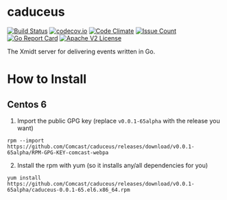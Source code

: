 # caduceus

[![Build Status](https://travis-ci.org/Comcast/caduceus.svg?branch=master)](https://travis-ci.org/Comcast/caduceus) 
[![codecov.io](http://codecov.io/github/Comcast/caduceus/coverage.svg?branch=master)](http://codecov.io/github/Comcast/caduceus?branch=master)
[![Code Climate](https://codeclimate.com/github/Comcast/caduceus/badges/gpa.svg)](https://codeclimate.com/github/Comcast/caduceus)
[![Issue Count](https://codeclimate.com/github/Comcast/caduceus/badges/issue_count.svg)](https://codeclimate.com/github/Comcast/caduceus)
[![Go Report Card](https://goreportcard.com/badge/github.com/Comcast/caduceus)](https://goreportcard.com/report/github.com/Comcast/caduceus)
[![Apache V2 License](http://img.shields.io/badge/license-Apache%20V2-blue.svg)](https://github.com/Comcast/caduceus/blob/master/LICENSE)

The Xmidt server for delivering events written in Go.

# How to Install

## Centos 6

1. Import the public GPG key (replace `v0.0.1-65alpha` with the release you want)

```
rpm --import https://github.com/Comcast/caduceus/releases/download/v0.0.1-65alpha/RPM-GPG-KEY-comcast-webpa
```

2. Install the rpm with yum (so it installs any/all dependencies for you)

```
yum install https://github.com/Comcast/caduceus/releases/download/v0.0.1-65alpha/caduceus-0.0.1-65.el6.x86_64.rpm
```
